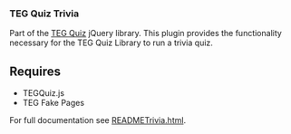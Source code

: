 ### TEG Quiz Trivia

Part of the [TEG Quiz](README.html) jQuery library. This plugin provides the functionality necessary for the TEG Quiz Library to run a trivia quiz.

## Requires

 * TEGQuiz.js
 * TEG Fake Pages

For full documentation see [READMETrivia.html](READMETrivia.html).